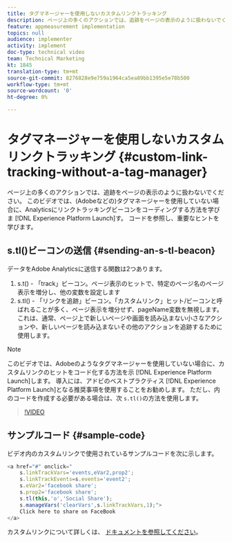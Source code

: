 ```yaml
---
title: タグマネージャーを使用しないカスタムリンクトラッキング
description: ページ上の多くのアクションでは、追跡をページの表示のように扱わないでください。 このビデオでは、(Experience Platform Launchなどの)タグマネージャーを使用していない場合に、Analyticsにリンクトラッキングビーコンをコーディングする方法を学びます。 コードを参照し、重要なヒントを学びます。
feature: appmeasurement implementation
topics: null
audience: implementer
activity: implement
doc-type: technical video
team: Technical Marketing
kt: 1845
translation-type: tm+mt
source-git-commit: 8276828e9e759a1964ca5ea89bb1395e5e78b500
workflow-type: tm+mt
source-wordcount: '0'
ht-degree: 0%

---
```



# タグマネージャーを使用しないカスタムリンクトラッキング {#custom-link-tracking-without-a-tag-manager}

ページ上の多くのアクションでは、追跡をページの表示のように扱わないでください。 このビデオでは、(Adobeなどの)タグマネージャーを使用していない場合に、Analyticsにリンクトラッキングビーコンをコーディングする方法を学びま [!DNL Experience Platform Launch]す。 コードを参照し、重要なヒントを学びます。

## s.tl()ビーコンの送信 {#sending-an-s-tl-beacon}

データをAdobe Analyticsに送信する関数は2つあります。

1. s.t() - 「track」ビーコン。ページ表示のヒットで、特定のページ名のページ表示を増分し、他の変数を設定します
1. s.tl() - 「リンクを追跡」ビーコン。「カスタムリンク」ヒット/ビーコンと呼ばれることが多く、ページ表示を増分せず、pageName変数を無視します。 これは、通常、ページ上で新しいページや画面を読み込まない小さなアクションや、新しいページを読み込まないその他のアクションを追跡するために使用します。

>[!NOTE]
>
>このビデオでは、Adobeのようなタグマネージャーを使用していない場合に、カスタムリンクのヒットをコード化する方法を示 [!DNL Experience Platform Launch]します。 導入には、アドビのベストプラクティス [!DNL Experience Platform Launch]となる推奨事項を使用することをお勧めします。 ただし、内のコードを作成する必要がある場合は、次 `s.tl()`の方法を使用します。

>[!VIDEO](https://video.tv.adobe.com/v/25832/?quality=12)

## サンプルコード {#sample-code}

ビデオ内のカスタムリンクで使用されているサンプルコードを次に示します。

```JavaScript
<a href="#" onclick="
    s.linkTrackVars='events,eVar2,prop2';
    s.linkTrackEvents=s.events='event2';
    s.eVar2='facebook share';
    s.prop2='facebook share';
    s.tl(this,'o','Social Share');
    s.manageVars('clearVars',s.linkTrackVars,1);">
    Click here to share on FaceBook
</a>
```

カスタムリンクについて詳しくは、 [ドキュメントを参照してください](https://marketing.adobe.com/resources/help/ja_JP/sc/implement/function_tl.html)。